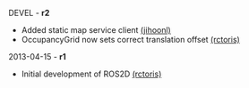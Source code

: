 DEVEL - **r2**
 * Added static map service client [(jihoonl)](https://github.com/jihoonl/)
 * OccupancyGrid now sets correct translation offset [(rctoris)](https://github.com/rctoris/)

2013-04-15 - **r1**
 * Initial development of ROS2D [(rctoris)](https://github.com/rctoris/)

